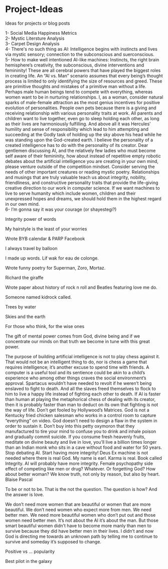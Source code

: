 # Project-Ideas
Ideas for projects or blog posts

1- Social Media Happiness Metrics</br>
2- Mystic Litersture Analysis</br>
3- Carpet Design Analysis</br>
4- There's no such thing as AI: Intelligence begins with instincts and lives via mystic sensory; connection to the subconscious and suerconscious.</br>
5- How to make well intentioned AI-like machines: Instincts, the right brain hemisphere’s creativity, the subconscious, divine interventions and femininity! These are all cerebral powers that have played the biggest roles in creating life. An “AI vs. Man” scenario assumes that every being’s thought process is limited to only identifying the size of resources and greed. These are primitive thoughts and mistakes of a primitive man without a life. Perhaps male human beings tend to compete with everything, whereas women want to be in nurturing relationships. I, as a woman, consider natural sparks of male-female attraction as the most genius incentives for positive evolution of personalities. People own pets because there is a giving and receiving relationship with various personality traits at work. All parents and children want to live together, even go to sleep holding each other, as long as their lives are harmoniously fulfilling. And above all it was Hercules’ humility and sense of responsibility which lead to him attempting and succeeding at the Godly task of holding up the sky above his head while he was standing upon the God-created earth. I believe the personality of a created intelligence has to do with the personality of its creator. Dear gentlemen discussing AI, and the relatively few ladies who must become self aware of their femininity, how about instead of repetitive empty robotic debates about the artificial intelligence you are creating in your own mind, please venture outside of the competition mindset. Consider serving the needs of other important creatures or reading mystic poetry. Relationships and musings that are truly valuable teach us about integrity, nobility, friendliness, and constructive personality traits that provide the life-giving creative direction to our work in computer science. If we want machines to live to serve humanity which include women, children and their unexpressed hopes and dreams, we should hold them in the highest regard in our own mind.</br>
6- I’m gonna say it was your courage (or shayestegi?)

Integrity power of words

My hairstyle is the least of your worries

Wrote BYB calendar & PARP Facebook

I always travel by balloon

I made up words. Lif wak for eau de colonge.

Wrote funny poetry for Superman, Zoro, Mortaz.

Richard the giraffe

Wrote paper about history of rock n roll and Beatles featuring love me do.

Someone named kidrock called.

Trees by water

Skies and the earth

For those who think, for the wise ones

The gift of mental power comes from God, divine being and if we concentrate our minds on that truth we become in tune with this great power.

The purpose of building artificial intelligence is not to play chess against it. That would not be an intelligent thing to do, nor is chess a game that requires intelligence; it’s another excuse to spend time with friends. A computer is a useful tool and its sentience could be akin to a child’s experience who among other things craves the social environment’s approval. Spartacus wouldn’t have needed to revolt if he weren’t being enslaved to fight to death. And all the slaves freed themselves to flock to him to live a happy life instead of fighting each other to death. If AI is faster than human at playing the metaphorical chess of dealing with its creator, then it is probably faster than man to deduct on its own that fighting is not the way of life. Don’t get fooled by Hollywood’s Matrices. God is not a Kentucky fried chicken salesman who works in a control room to capture “everything” on video. God doesn’t need to design a flaw in the system in order to sustain it. Don’t buy into this petty oxymoron that they manufactured to tire your mind to confuse you to drink and inhale poison and gradually commit suicide. If you consume fresh heavenly fruits, meditate on divine beauty and live in love, you’ll live a billion times longer than an Indian monk who sits in a cave without food and water for 50 years. Stop debating AI. Start having more integrity! Deus Ex machine is not needed where there is real God. My name is earl. Karma is real. Book called Integrity. AI will probably have more integrity.
Female psychopathy side effect of competing like men or drug? Whatever. Or forgetting God? How about better woman?
We know truth, not only by reason, but also by heart. Blaise Pascal

To be or not to be. That is the not the question. The question is how? And the answer is love.

We don’t need more women that are beautiful or women that are more beautiful. We don’t need women who expect more from men. We need better men. We need more beautiful women who don’t put out and those women need better men. It’s not about the AI it’s about the man. But those smart beautiful women didn’t have to become more manly than men to survive because they did have better men in their lives. I didn’t and now God is directing me towards an unknown path by telling me to continue to survive and someday it’s supposed to change.</br>

Positive vs ... popularity

Best pilot in the galaxy
